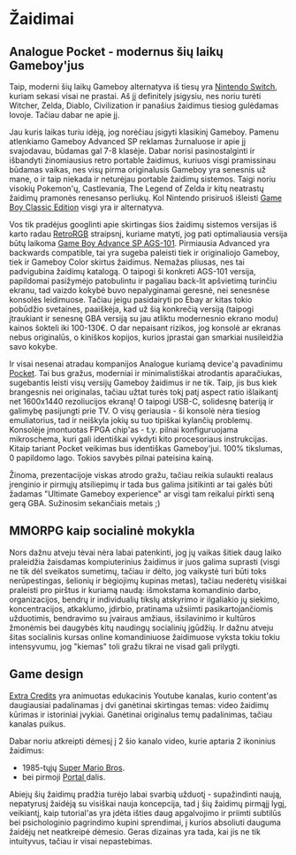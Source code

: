 # Žaidimai

## Analogue Pocket - modernus šių laikų Gameboy'jus

Taip, moderni šių laikų Gameboy alternatyva iš tiesų yra [Nintendo Switch](https://www.youtube.com/watch?v=GqV69usqLto), kuriam sekasi visai ne prastai. Aš jį definitely įsigysiu, nes noriu turėti Witcher, Zelda, Diablo, Civilization ir panašius žaidimus tiesiog gulėdamas lovoje. Tačiau dabar ne apie jį.

Jau kuris laikas turiu idėją, jog norėčiau įsigyti klasikinį Gameboy. Pamenu atlenkiamo Gameboy Advanced SP reklamas žurnaluose ir apie jį svajodavau, būdamas gal 7-8 klasėje. Dabar norisi pasinostalginti ir išbandyti žinomiausius retro portable žaidimus, kuriuos visgi pramissinau būdamas vaikas, nes visų pirma originalusis Gameboy yra senesnis už mane, o ir taip niekada ir neturėjau portable žaidimų sistemos. Taigi noriu visokių Pokemon'ų, Castlevania, The Legend of Zelda ir kitų neatrastų žaidimų pramonės renesanso perliukų. Kol Nintendo prisiruoš išleisti [Game Boy Classic Edition](https://gizmodo.com/when-will-we-get-the-game-boy-classic-edition-1834174126) visgi yra ir alternatyva.

Vos tik pradėjus googlinti apie skirtingas šios žaidimų sistemos versijas iš karto radau [RetroRGB](https://www.retrorgb.com/gbversions.html) straipsnį, kuriame matyti, jog pati optimaliausia versija būtų laikoma [Game Boy Advance SP AGS-101](https://www.wikiwand.com/en/Game_Boy_Advance_SP#/Backlit_Model_%28AGS-101%29). Pirmiausia Advanced yra backwards compatible, tai yra sugeba paleisti tiek ir originaliojo Gameboy, tiek ir Gameboy Color skirtus žaidimus. Nemažas pliusas, nes tai padvigubina žaidimų katalogą. O taipogi ši konkreti AGS-101 versija, papildomai pasižymėjo patobulintu ir pagaliau back-lit apšvietimą turinčiu ekranu, tad vaizdo kokybė buvo nepalyginamai geresnė, nei senesnėse konsolės leidimuose. Tačiau jeigu pasidairyti po Ebay ar kitas tokio pobūdžio svetaines, paaiškėja, kad už šią konkrečią versiją \(taipogi įtraukiant ir senesnę GBA versiją su jau atliktu modernesnio ekrano modu\) kainos šokteli iki 100-130€. O dar nepaisant rizikos, jog konsolė ar ekranas nebus originalūs, o kiniškos kopijos, kurios įprastai gan smarkiai nusileidžia savo kokybe.

Ir visai nesenai atradau kompanijos Analogue kuriamą device'ą pavadinimu [Pocket](https://www.analogue.co/pocket/). Tai bus gražus, moderniai ir minimalistiškai atrodantis aparačiukas, sugebantis leisti visų versijų Gameboy žaidimus ir ne tik. Taip, jis bus kiek brangesnis nei originalas, tačiau užtat turės tokį patį aspect ratio išlaikantį net 1600x1440 rezoliucijos ekraną! O taipogi USB-C, solidesnę bateriją ir galimybę pasijungti prie TV. O visų geriausia - ši konsolė nėra tiesiog emuliatorius, tad ir neiškyla jokių su tuo tipiškai kylančių problemų. Konsolėje įmontuotas FPGA chip'as - t.y. pilnai konfiguruojama mikroschema, kuri gali identiškai vykdyti kito procesoriaus instrukcijas. Kitaip tariant Pocket veikimas bus identiškas Gameboy'jui. 100% tikslumas, 0 papildomo lago. Tokios savybės pilnai pateisina kainą.

Žinoma, prezentacijoje viskas atrodo gražu, tačiau reikia sulaukti realaus įrenginio ir pirmųjų atsiliepimų ir tada bus galima įsitikinti ar tai galės būti žadamas "Ultimate Gameboy experience" ar visgi tam reikalui pirkti seną gerą GBA. Sužinosim sekančiais metais ;\)

## MMORPG kaip socialinė mokykla

Nors dažnu atveju tėvai nėra labai patenkinti, jog jų vaikas šitiek daug laiko praleidžia žaisdamas kompiuterinius žaidimus ir juos galima suprasti \(visgi ne tik dėl sveikatos sumetimų, tačiau ir dėlto, jog vaikystė turi būti toks nerūpestingas, šelionių ir bėgiojimų kupinas metas\), tačiau nederėtų visiškai praleisti pro pirštus ir kuriamą naudą: išmokstama komandinio darbo, organizacijos, bendrų ir individualių tikslų atskyrimo ir ilgaliakio jų siekimo, koncentracijos, atkaklumo, įdirbio, pratinama užsiimti pasikartojančiomis užduotimis, bendravimo su įvairaus amžiaus, išsilavinimo ir kultūros žmonėmis bei daugybės kitų naudingų socialinių įgūdžių. Ir dažnu atveju šitas socialinis kursas online komandiniuose žaidimuose vyksta tokiu tokiu intensyvumu, jog "kiemas" toli gražu tikrai ne visad gali prilygti.

## Game design

[Extra Credits](https://www.youtube.com/user/ExtraCreditz/videos) yra animuotas edukacinis Youtube kanalas, kurio content'as daugiausiai padalinamas į dvi ganėtinai skirtingas temas: video žaidimų kūrimas ir istoriniai įvykiai. Ganėtinai originalus temų padalinimas, tačiau kanalas puikus.

Dabar noriu atkreipti dėmesį į 2 šio kanalo video, kurie aptaria 2 ikoninius žaidimus:  
- 1985-tųjų [Super Mario Bros](https://youtu.be/ZH2wGpEZVgE).  
- bei pirmoji [Portal ](https://youtu.be/Q_AsF3Rfw8w)dalis.

Abiejų šių žaidimų pradžia turėjo labai svarbią užduotį - supažindinti naują, nepatyrusį žaidėją su visiškai nauja koncepcija, tad į šių žaidimų pirmąjį lygį, veikiantį, kaip tutorial'as yra įdėta išties daug apgalvojimo ir priimti subtilūs bei psichologinio pagrindimo kupini sprendimai, į kurios absoliuti dauguma žaidėjų net neatkreipė dėmesio. Geras dizainas yra tada, kai jis ne tik intuityvus, tačiau ir visai nepastebimas. 

 

